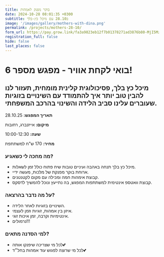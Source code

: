 ```yaml
---
title: בוקר מפנק לאמהות
date: 2024-10-28 08:01:35 +0300
subtitle: ב28.10 עם מיכל כץ-בלך
image: '/images/gallery/mothers-with-dina.png'
permalink: /projects/mothers-28-10/
form_url: https://pay.grow.link/fa3a9823eb12f7b01378271ad3876b80-MjI5Mzc1Ng
registration_full: false
hide: false
last_places: false
---
```


# בואי לקחת אוויר - מפגש מספר 6!

## מיכל כץ בלך, פסיכולוגית קלינית מומחית, תעזור לנו להבין טוב יותר איך להתמודד עם השינויים בזוגיות שעוברים עלינו סביב הלידה והשינוי בהרכב המשפחתי.

**תאריך המפגש:** 28.10.25 

**מיקום:** אייזנברג, רחובות  

**שעה:** 10:00-12:30 

**מחיר:** 170 ש"ח למשתתפת

### מה מחכה לי כשאגיע?

- מיכל כץ בלך תנחה באהבה ועיניים טובות שיח פתוח כולל זמן לשאלות.
- ארוחת בוקר מפנקת של מלכות, מעשה ידיי.
- קבוצת אימהות חמה ומכילה עם מקום לקטנטנים.
- קבוצת וואטספ אינטימית למשתתפות המפגש, בה נתייעץ ונוכל להמשיך לדסקס.

### על מה נדבר בהרצאה?

- השינויים בזוגיות לאחר הלידה.
- איזון בין אמהות, זוגיות וזמן לעצמי.
- אינטימיות וקרבה, זמן איכות זוגי.
- נרמולים!!!

### למי הסדנה מתאים?

- לכל מי שצריכה שיפנקו אותה💕
- לכל מי שרוצה לפגוש עוד אמהות בחל״ד💕



